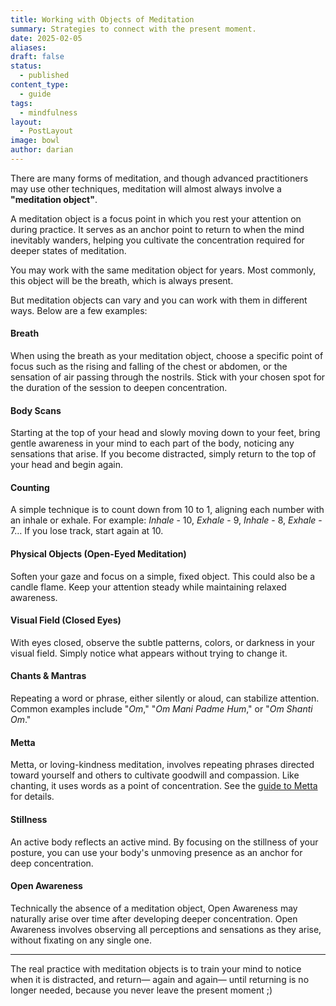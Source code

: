 ```yaml
---
title: Working with Objects of Meditation
summary: Strategies to connect with the present moment.
date: 2025-02-05
aliases: 
draft: false
status:
  - published
content_type:
  - guide
tags:
  - mindfulness
layout:
  - PostLayout
image: bowl
author: darian
---
```

There are many forms of meditation, and though advanced practitioners may use other techniques, meditation will almost always involve a **"meditation object"**. 

A <span className="bold-underline">meditation object</span> is a focus point in which you rest your attention on during practice. It serves as an anchor point to return to when the mind inevitably wanders, helping you cultivate the concentration required for deeper states of meditation. 

You may work with the same meditation object for years. Most commonly, this object will be the breath, which is always present. 

But meditation objects can vary and you can work with them in different ways. Below are a few examples:

#### <span className="list-heading">Breath</span>
When using the breath as your meditation object, choose a specific point of focus such as the rising and falling of the chest or abdomen, or the sensation of air passing through the nostrils. Stick with your chosen spot for the duration of the session to deepen concentration.

#### <span className="list-heading">Body Scans</span>
Starting at the top of your head and slowly moving down to your feet, bring gentle awareness in your mind to each part of the body, noticing any sensations that arise. If you become distracted, simply return to the top of your head and begin again.

#### <span className="list-heading">Counting</span>
A simple technique is to count down from 10 to 1, aligning each number with an inhale or exhale. For example: _Inhale_ - 10, _Exhale_ - 9, _Inhale_ - 8, _Exhale_ - 7… If you lose track, start again at 10.

#### <span className="list-heading">Physical Objects (Open-Eyed Meditation)</span>
Soften your gaze and focus on a simple, fixed object. This could also be a candle flame. Keep your attention steady while maintaining relaxed awareness.

#### <span className="list-heading">Visual Field (Closed Eyes)</span>
With eyes closed, observe the subtle patterns, colors, or darkness in your visual field. Simply notice what appears without trying to change it.

#### <span className="list-heading">Chants & Mantras</span>
Repeating a word or phrase, either silently or aloud, can stabilize attention. Common examples include "_Om_," "_Om Mani Padme Hum_," or "_Om Shanti Om_."

#### <span className="list-heading">Metta</span>
Metta, or loving-kindness meditation, involves repeating phrases directed toward yourself and others to cultivate goodwill and compassion. Like chanting, it uses words as a point of concentration. See the [guide to Metta](/metta) for details.

#### <span className="list-heading">Stillness</span>
An active body reflects an active mind. By focusing on the stillness of your posture, you can use your body's unmoving presence as an anchor for deep concentration.

#### <span className="list-heading">Open Awareness</span>
Technically the absence of a meditation object, Open Awareness may naturally arise over time after developing deeper concentration. Open Awareness involves observing all perceptions and sensations as they arise, without fixating on any single one. 

- - - 

The real practice with meditation objects is to train your mind to notice when it is distracted, and return— again and again— until returning is no longer needed, because you never leave the present moment ;)